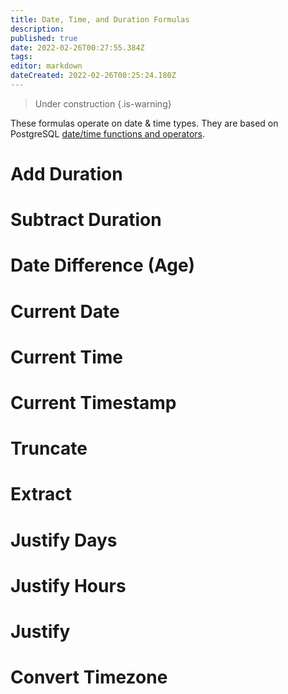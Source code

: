 ```yaml
---
title: Date, Time, and Duration Formulas
description: 
published: true
date: 2022-02-26T00:27:55.384Z
tags: 
editor: markdown
dateCreated: 2022-02-26T00:25:24.180Z
---
```


> Under construction
{.is-warning}

These formulas operate on date & time types. They are based on PostgreSQL [date/time functions and operators](https://www.postgresql.org/docs/9.1/functions-datetime.html).

# Add Duration

# Subtract Duration

# Date Difference (Age)

# Current Date

# Current Time

# Current Timestamp

# Truncate

# Extract

# Justify Days

# Justify Hours

# Justify

# Convert Timezone
